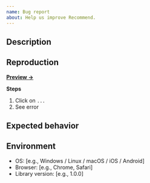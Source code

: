 ```yaml
---
name: Bug report
about: Help us improve Recommend.
---
```


## Description

<!-- Describe the bug. -->

## Reproduction

<!-- Fork the sandbox, reproduce the bug and paste the URL. -->

[**Preview →**](https://codesandbox.io/s/github/algolia/recommend/tree/next/examples/js-demo?file=/app.js)

**Steps**

1. Click on `...`
2. See error

## Expected behavior

<!-- A clear and concise description of what you expected to happen. -->

## Environment

- OS: [e.g., Windows / Linux / macOS / iOS / Android]
- Browser: [e.g., Chrome, Safari]
- Library version: [e.g., 1.0.0]
